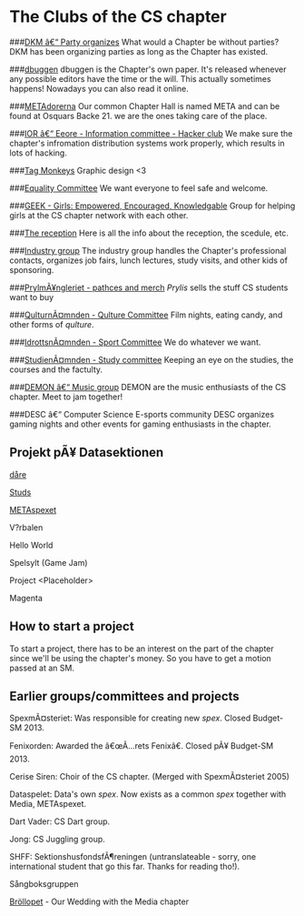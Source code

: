 # The Clubs of the CS chapter

###[DKM â€“ Party organizes](/en/clubs/dkm)
What would a Chapter be without parties? DKM has been organizing parties as long as the Chapter has existed.

###[dbuggen](http://dbu.gg)
dbuggen is the Chapter's own paper. It's released whenever any possible editors have the time or the will. This actually sometimes happens! Nowadays you can also read it online.

###[METAdorerna](/en/clubs/metadorerna)
Our common Chapter Hall is named META and can be found at Osquars Backe 21. we are the ones taking care of the place.

###[IOR â€“ Eeore - Information committee - Hacker club](/en/clubs/informationsorganet)
We make sure the chapter's infromation distribution systems work properly, which results in lots of hacking.


###[Tag Monkeys](/en/clubs/tag-monkeys)
Graphic design <3

###[Equality Committee](/en/clubs/jamlikhetsnamnden)
We want everyone to feel safe and welcome.

###[GEEK - Girls: Empowered, Encouraged, Knowledgable](/en/clubs/geek)
Group for helping girls at the CS chapter network with each other.

###[The reception](/en/clubs/mottagningen)
Here is all the info about the reception, the scedule, etc.

###[Industry group](/en/clubs/naringslivsgruppen)
The industry group handles the Chapter's professional contacts, organizes job fairs, lunch lectures, study visits, and other kids of sponsoring.

###[PrylmÃ¥ngleriet - pathces and merch](/en/clubs/prylmangleriet)
_Prylis_ sells the stuff CS students want to buy

###[QulturnÃ¤mnden - Qulture Committee](/en/clubs/qulturnamnden)
Film nights, eating candy, and other forms of _qulture_.

###[IdrottsnÃ¤mnden - Sport Committee](/en/clubs/idrottsnamnden)
We do whatever we want.

###[StudienÃ¤mnden - Study committee](/en/clubs/studienamnden)
Keeping an eye on the studies, the courses and the factulty.

###[DEMON â€“ Music group](/en/clubs/demon)
DEMON are the music enthusiasts of the CS chapter. Meet to jam together!

###DESC â€“ Computer Science E-sports community
DESC organizes gaming nights and other events for gaming enthusiasts in the chapter.

## Projekt pÃ¥ Datasektionen

[dåre](http://dåre.se)

[Studs](https://studieresan.se)

[METAspexet](http://metaspexet.se)

V?rbalen

Hello World

Spelsylt (Game Jam)

Project &lt;Placeholder&gt;

Magenta

## How to start a project
To start a project, there has to be an interest on the part of the chapter since we'll be using the chapter's money.
So you have to get a motion passed at an SM.

## Earlier groups/committees and projects

SpexmÃ¤steriet: Was responsible for creating new _spex_. Closed Budget-SM 2013.

Fenixorden: Awarded the â€œÃ…rets Fenixâ€. Closed pÃ¥ Budget-SM 2013.

Cerise Siren: Choir of the CS chapter. (Merged with SpexmÃ¤steriet 2005)

Dataspelet: Data's own _spex_. Now exists as a common _spex_ together with Media, METAspexet.

Dart Vader: CS Dart group.

Jong: CS Juggling group.

SHFF: SektionshusfondsfÃ¶reningen (untranslateable - sorry, one international student that go this far. Thanks for reading tho!).

Sångboksgruppen

[Bröllopet](https://www.facebook.com/brollopet2017) - Our Wedding with the Media chapter
